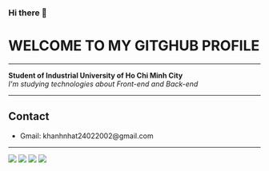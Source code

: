 ### Hi there 👋

<h1>WELCOME TO MY GITGHUB PROFILE</h1>

<hr/>

**Student of Industrial University of Ho Chi Minh City** <br/>
*I'm studying technologies about Front-end and Back-end*

<hr/>

<h2>Contact</h2>
<ul>
  <li>Gmail: khanhnhat24022002@gmail.com</li>
</ul>

<hr/>

<img src="https://streak-stats.demolab.com/?user=khanhnhat242" />

<img src="https://github-readme-stats-git-masterrstaa-rickstaa.vercel.app/api?username=khanhnhat242" />

<img src="https://github-readme-stats.vercel.app/api/top-langs/?username=KhanhNhat242" />

<img src="https://github-profile-trophy.vercel.app/?username=khanhnhat242" />

